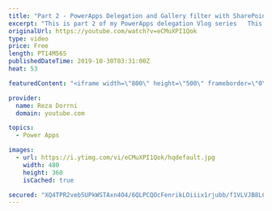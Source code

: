 ```yaml
---
title: "Part 2 - PowerApps Delegation and Gallery filter with SharePoint Date column"
excerpt: "This is part 2 of my PowerApps delegation Vlog series   This video will walk through the concept of Delegation in PowerApps with respect to SharePoint Date columns  Part 1 - What is delegation in PowerApps?  https://www.youtube.com/watch?v=gwiErbYtRdA  Part 3 - Delegation with Choice, Lookup & Yes/No"
originalUrl: https://youtube.com/watch?v=eCMuXPI1Qok
type: video
price: Free
length: PT14M56S
publishedDateTime: 2019-10-30T03:31:00Z
heat: 53

featuredContent: "<iframe width=\"800\" height=\"500\" frameborder=\"0\" src=\"https://www.youtube.com/embed/eCMuXPI1Qok\" allow=\"accelerometer; autoplay; encrypted-media; gyroscope; picture-in-picture\" allowfullscreen></iframe>"

provider:
  name: Reza Dorrni
  domain: youtube.com

topics:
  - Power Apps

images:
  - url: https://i.ytimg.com/vi/eCMuXPI1Qok/hqdefault.jpg
    width: 480
    height: 360
    isCached: true

secured: "XQ4TPR2veb5UPkWSTAxn4O4/6QLPCQOcFenrikLOiiix1rjubb/f1VLVJB8LCZ2R++qk6bhAph8n34jMDUXZpHw9k040s8FxlNRXyhh2CeLX9l1BSzddBRocov7ObxNKpGCz+EO/ElYqRxzU+sCgxynWb4zgnWDXujE5K98wKNtNkOGGRL9e+fRtIZWGMAKGfG0eK7AlEJid2MIjwAHLZPGI2WTalUas6Y9Yw139WqAZxsiNxurbeCO9fumYiTdGEc/gul+OYOdWEMq137OnwcYrBTJB1LJXBzbx4CB+8JmDk9kopL2n4aBGuw7iqTKlb/YjqKHvQRwmdRy5CTC3JuODU5Fwc84nPymBqlYFcFwqZbDmloy8omWOjtb4XlEIpMIktbA/NrTBgaZgCJA4V3GvydzGpFc7ElZ0+K8/68c=;QnTjq3sLKCk+lLey97lX0w=="
---
```


